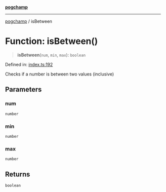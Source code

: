 [**pogchamp**](../README.md)

***

[pogchamp](../globals.md) / isBetween

# Function: isBetween()

> **isBetween**(`num`, `min`, `max`): `boolean`

Defined in: [index.ts:192](https://github.com/antonandresen/pogchamp/blob/566c2f0caa8b1c8b5b0295aded976a7544ca5d21/index.ts#L192)

Checks if a number is between two values (inclusive)

## Parameters

### num

`number`

### min

`number`

### max

`number`

## Returns

`boolean`
